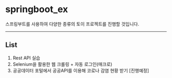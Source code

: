 # springboot_ex
 스프링부트를 사용하여 다양한 종류의 토이 프로젝트를 진행할 것입니다.
 
 <hr />
 
## List
 1. Rest API 실습
 2. Selenium을 활용한 웹 크롤링 + 자동 로그인(매크로)
 3. 공공데이터 포털에서 공공API를 이용해 코로나 감염 현황 받기 [진행예정] 
